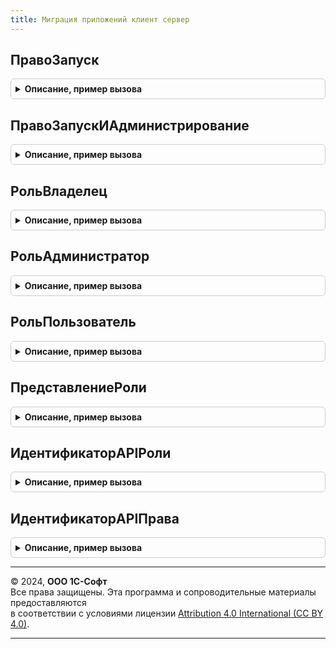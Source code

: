 ```yaml
---
title: Миграция приложений клиент сервер
---
```



## ПравоЗапуск
<details style="margin: 1em 0; padding: 0.5em; border: 1px solid #ccc; border-radius: 6px;">

<summary style="font-weight: bold; cursor: pointer;">Описание, пример вызова</summary>

```bsl

// Возвращаемое значение:
//  Строка - Право запуск
Функция ПравоЗапуск() Экспорт
```

Пример вызова
```bsl
Результат = МиграцияПриложенийКлиентСервер.ПравоЗапуск() 
```
</details>

## ПравоЗапускИАдминистрирование
<details style="margin: 1em 0; padding: 0.5em; border: 1px solid #ccc; border-radius: 6px;">

<summary style="font-weight: bold; cursor: pointer;">Описание, пример вызова</summary>

```bsl

// Возвращаемое значение:
//  Строка - Право запуск и администрирование
Функция ПравоЗапускИАдминистрирование() Экспорт
```

Пример вызова
```bsl
Результат = МиграцияПриложенийКлиентСервер.ПравоЗапускИАдминистрирование() 
```
</details>

## РольВладелец
<details style="margin: 1em 0; padding: 0.5em; border: 1px solid #ccc; border-radius: 6px;">

<summary style="font-weight: bold; cursor: pointer;">Описание, пример вызова</summary>

```bsl

// Возвращаемое значение:
//  Строка - роль владелец.
Функция РольВладелец() Экспорт
```

Пример вызова
```bsl
Результат = МиграцияПриложенийКлиентСервер.РольВладелец() 
```
</details>

## РольАдминистратор
<details style="margin: 1em 0; padding: 0.5em; border: 1px solid #ccc; border-radius: 6px;">

<summary style="font-weight: bold; cursor: pointer;">Описание, пример вызова</summary>

```bsl

// Возвращаемое значение:
//  Строка - роль администратор.
Функция РольАдминистратор() Экспорт
```

Пример вызова
```bsl
Результат = МиграцияПриложенийКлиентСервер.РольАдминистратор() 
```
</details>

## РольПользователь
<details style="margin: 1em 0; padding: 0.5em; border: 1px solid #ccc; border-radius: 6px;">

<summary style="font-weight: bold; cursor: pointer;">Описание, пример вызова</summary>

```bsl

// Возвращаемое значение:
//  Строка - роль пользователь.
Функция РольПользователь() Экспорт
```

Пример вызова
```bsl
Результат = МиграцияПриложенийКлиентСервер.РольПользователь() 
```
</details>

## ПредставлениеРоли
<details style="margin: 1em 0; padding: 0.5em; border: 1px solid #ccc; border-radius: 6px;">

<summary style="font-weight: bold; cursor: pointer;">Описание, пример вызова</summary>

```bsl

// Параметры:
//  Идентификатор - Строка
//
// Возвращаемое значение:
//  Строка
Функция ПредставлениеРоли(Идентификатор) Экспорт
```

Пример вызова
```bsl
Результат = МиграцияПриложенийКлиентСервер.ПредставлениеРоли(Идентификатор) 
```
</details>

## ИдентификаторAPIРоли
<details style="margin: 1em 0; padding: 0.5em; border: 1px solid #ccc; border-radius: 6px;">

<summary style="font-weight: bold; cursor: pointer;">Описание, пример вызова</summary>

```bsl

// Параметры:
//  Представление - Строка
//
// Возвращаемое значение:
//  Строка - Идентификатор API роли
Функция ИдентификаторAPIРоли(Представление) Экспорт
```

Пример вызова
```bsl
Результат = МиграцияПриложенийКлиентСервер.ИдентификаторAPIРоли(Представление) 
```
</details>

## ИдентификаторAPIПрава
<details style="margin: 1em 0; padding: 0.5em; border: 1px solid #ccc; border-radius: 6px;">

<summary style="font-weight: bold; cursor: pointer;">Описание, пример вызова</summary>

```bsl

// Параметры:
//  Представление - Строка
//
// Возвращаемое значение:
//  Строка
Функция ИдентификаторAPIПрава(Представление) Экспорт
```

Пример вызова
```bsl
Результат = МиграцияПриложенийКлиентСервер.ИдентификаторAPIПрава(Представление) 
```
</details>

---

© 2024, **ООО 1С-Софт**  
Все права защищены. Эта программа и сопроводительные материалы предоставляются  
в соответствии с условиями лицензии [Attribution 4.0 International (CC BY 4.0)](https://creativecommons.org/licenses/by/4.0/legalcode).

---
